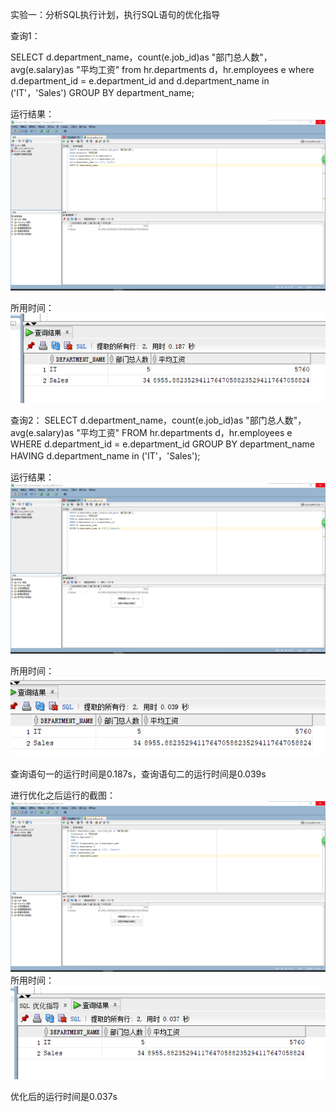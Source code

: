 实验一：分析SQL执行计划，执行SQL语句的优化指导

查询1：

SELECT d.department_name，count(e.job_id)as "部门总人数"，
avg(e.salary)as "平均工资"
from hr.departments d，hr.employees e
where d.department_id = e.department_id
and d.department_name in ('IT'，'Sales')
GROUP BY department_name;

运行结果：
![查询1](https://github.com/WangHanWei19971211/Oracle/blob/master/test1/01.png)

所用时间：
![时间1](https://github.com/WangHanWei19971211/Oracle/blob/master/test1/1_time.png)

查询2：
SELECT d.department_name，count(e.job_id)as "部门总人数"，
avg(e.salary)as "平均工资"
FROM hr.departments d，hr.employees e
WHERE d.department_id = e.department_id
GROUP BY department_name
HAVING d.department_name in ('IT'，'Sales');

运行结果：
![查询2](https://github.com/WangHanWei19971211/Oracle/blob/master/test1/02.png)

所用时间：
![时间2](https://github.com/WangHanWei19971211/Oracle/blob/master/test1/2_time.png)

查询语句一的运行时间是0.187s，查询语句二的运行时间是0.039s

进行优化之后运行的截图：![查询3](https://github.com/WangHanWei19971211/Oracle/blob/master/test1/3.png)
所用时间：
![时间3](https://github.com/WangHanWei19971211/Oracle/blob/master/test1/3_time.png)

优化后的运行时间是0.037s
